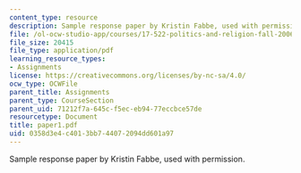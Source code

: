 ```yaml
---
content_type: resource
description: Sample response paper by Kristin Fabbe, used with permission.
file: /ol-ocw-studio-app/courses/17-522-politics-and-religion-fall-2006/0358d3e4c4013bb744072094dd601a97_paper1.pdf
file_size: 20415
file_type: application/pdf
learning_resource_types:
- Assignments
license: https://creativecommons.org/licenses/by-nc-sa/4.0/
ocw_type: OCWFile
parent_title: Assignments
parent_type: CourseSection
parent_uid: 71212f7a-645c-f5ec-eb94-77eccbce57de
resourcetype: Document
title: paper1.pdf
uid: 0358d3e4-c401-3bb7-4407-2094dd601a97
---
```

Sample response paper by Kristin Fabbe, used with permission.